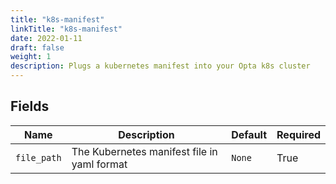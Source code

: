 ```yaml
---
title: "k8s-manifest"
linkTitle: "k8s-manifest"
date: 2022-01-11
draft: false
weight: 1
description: Plugs a kubernetes manifest into your Opta k8s cluster
---
```



## Fields


| Name      | Description | Default | Required |
| ----------- | ----------- | ------- | -------- |
| `file_path` | The Kubernetes manifest file in yaml format | `None` | True |